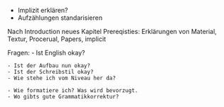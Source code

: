 - Implizit erklären?
- Aufzählungen standarisieren


Nach Introduction neues Kapitel Prereqisties:
Erklärungen von Material, Textur, Procerual, Papers, implicit




Fragen:
    - Ist English okay?

    - Ist der Aufbau nun okay?
    - Ist der Schreibstil okay?
    - Wie stehe ich vom Niveau her da?

    - Wie formatiere ich? Was wird bevorzugt.
    - Wo gibts gute Grammatikkorrektur?



